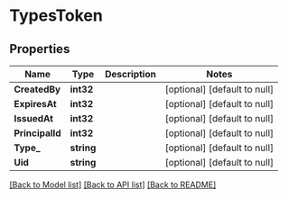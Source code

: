 # TypesToken

## Properties
Name | Type | Description | Notes
------------ | ------------- | ------------- | -------------
**CreatedBy** | **int32** |  | [optional] [default to null]
**ExpiresAt** | **int32** |  | [optional] [default to null]
**IssuedAt** | **int32** |  | [optional] [default to null]
**PrincipalId** | **int32** |  | [optional] [default to null]
**Type_** | **string** |  | [optional] [default to null]
**Uid** | **string** |  | [optional] [default to null]

[[Back to Model list]](../README.md#documentation-for-models) [[Back to API list]](../README.md#documentation-for-api-endpoints) [[Back to README]](../README.md)

